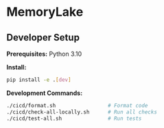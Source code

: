 # MemoryLake

## Developer Setup

**Prerequisites:** Python 3.10

**Install:**

```bash
pip install -e .[dev]
```

**Development Commands:**

```bash
./cicd/format.sh                 # Format code
./cicd/check-all-locally.sh      # Run all checks  
./cicd/test-all.sh               # Run tests
```
